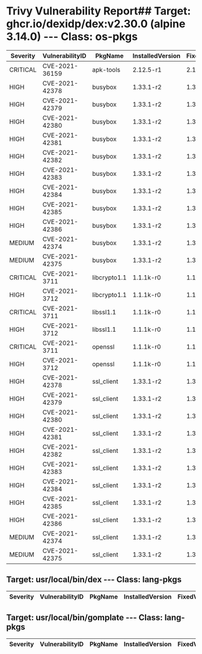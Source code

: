 # Trivy Vulnerability Report## Target: ghcr.io/dexidp/dex:v2.30.0 (alpine 3.14.0) --- Class: os-pkgs
|Severity|VulnerabilityID|PkgName|InstalledVersion|FixedVersion|
|--------|---------------|-------|----------------|------------|
|CRITICAL|CVE-2021-36159|apk-tools|2.12.5-r1|2.12.6-r0|
|HIGH|CVE-2021-42378|busybox|1.33.1-r2|1.33.1-r6|
|HIGH|CVE-2021-42379|busybox|1.33.1-r2|1.33.1-r6|
|HIGH|CVE-2021-42380|busybox|1.33.1-r2|1.33.1-r6|
|HIGH|CVE-2021-42381|busybox|1.33.1-r2|1.33.1-r6|
|HIGH|CVE-2021-42382|busybox|1.33.1-r2|1.33.1-r6|
|HIGH|CVE-2021-42383|busybox|1.33.1-r2|1.33.1-r6|
|HIGH|CVE-2021-42384|busybox|1.33.1-r2|1.33.1-r6|
|HIGH|CVE-2021-42385|busybox|1.33.1-r2|1.33.1-r6|
|HIGH|CVE-2021-42386|busybox|1.33.1-r2|1.33.1-r6|
|MEDIUM|CVE-2021-42374|busybox|1.33.1-r2|1.33.1-r4|
|MEDIUM|CVE-2021-42375|busybox|1.33.1-r2|1.33.1-r5|
|CRITICAL|CVE-2021-3711|libcrypto1.1|1.1.1k-r0|1.1.1l-r0|
|HIGH|CVE-2021-3712|libcrypto1.1|1.1.1k-r0|1.1.1l-r0|
|CRITICAL|CVE-2021-3711|libssl1.1|1.1.1k-r0|1.1.1l-r0|
|HIGH|CVE-2021-3712|libssl1.1|1.1.1k-r0|1.1.1l-r0|
|CRITICAL|CVE-2021-3711|openssl|1.1.1k-r0|1.1.1l-r0|
|HIGH|CVE-2021-3712|openssl|1.1.1k-r0|1.1.1l-r0|
|HIGH|CVE-2021-42378|ssl_client|1.33.1-r2|1.33.1-r6|
|HIGH|CVE-2021-42379|ssl_client|1.33.1-r2|1.33.1-r6|
|HIGH|CVE-2021-42380|ssl_client|1.33.1-r2|1.33.1-r6|
|HIGH|CVE-2021-42381|ssl_client|1.33.1-r2|1.33.1-r6|
|HIGH|CVE-2021-42382|ssl_client|1.33.1-r2|1.33.1-r6|
|HIGH|CVE-2021-42383|ssl_client|1.33.1-r2|1.33.1-r6|
|HIGH|CVE-2021-42384|ssl_client|1.33.1-r2|1.33.1-r6|
|HIGH|CVE-2021-42385|ssl_client|1.33.1-r2|1.33.1-r6|
|HIGH|CVE-2021-42386|ssl_client|1.33.1-r2|1.33.1-r6|
|MEDIUM|CVE-2021-42374|ssl_client|1.33.1-r2|1.33.1-r4|
|MEDIUM|CVE-2021-42375|ssl_client|1.33.1-r2|1.33.1-r5|


## Target: usr/local/bin/dex --- Class: lang-pkgs
|Severity|VulnerabilityID|PkgName|InstalledVersion|FixedVersion|
|--------|---------------|-------|----------------|------------|


## Target: usr/local/bin/gomplate --- Class: lang-pkgs
|Severity|VulnerabilityID|PkgName|InstalledVersion|FixedVersion|
|--------|---------------|-------|----------------|------------|


